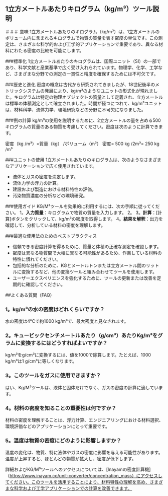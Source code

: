 ## 1立方メートルあたりキログラム（kg/m³）ツール説明

＃＃＃ 意味
1立方メートルあたりのキログラム（kg/m³）は、1立方メートルのボリューム内に含まれるキログラムで物質の質量を表す密度の単位です。この測定は、さまざまな科学的および工学的アプリケーションで重要であり、異なる材料にわたる密度の比較を可能にします。

###標準化
1立方メートルあたりのキログラムは、国際ユニット（SI）の一部であり、科学文献と産業基準で広く受け入れられています。物理学、化学、工学など、さまざまな分野での測定の一貫性と精度を確保するためには不可欠です。

###歴史と進化
密度の概念は古代から研究されてきましたが、18世紀後半のメトリックシステムの発展により、kg/m³のようなユニットの形式化が現れました。キログラムは特定の物理オブジェクトの質量として定義され、立方メートルは標準の体積測定として確立されました。時間が経つにつれて、kg/m³ユニットは、材料科学、流体力学、環境研究などの分野に不可欠になりました。

###例の計算
kg/m³の使用を説明するために、2立方メートルの量を占める500キログラムの質量のある物質を考慮してください。密度は次のように計算できます。

密度（kg /m³）=質量（kg） /ボリューム（m³）
密度= 500 kg /2m³= 250 kg /m³

###ユニットの使用
1立方メートルあたりのキログラムは、次のようなさまざまなアプリケーションで広く使用されています。
- 液体とガスの密度を決定します。
- 流体力学の浮力の計算。
- 建設および製造における材料特性の評価。
- 汚染物質濃度の分析などの環境研究。

###使用ガイド
KG/M³ツールを効果的に利用するには、次の手順に従ってください。
1。**入力質量**：キログラムで物質の質量を入力します。
2。
3。**計算**：[計算]ボタンをクリックして、kg/m³の密度を取得します。
4。**結果を解釈**：出力を確認して、分析している材料の密度を理解します。

###最適な使用法のためのベストプラクティス
- 信頼できる密度計算を得るために、質量と体積の正確な測定を確認します。
- 密度は異なる物質間で大幅に異なる可能性があるため、作業している材料の特性に慣れてください。
- 包括的な分析のために、KGとメートルトンまたは立方メートル間のリットルに変換するなど、他の変換ツールと組み合わせてツールを使用します。
- ユーザーエクスペリエンスを強化するために、ツールの更新または改善を定期的に確認してください。

##よくある質問（FAQ）

### 1。kg/m³の水の密度はどれくらいですか？
水の密度は4°Cで約1000 kg/m³で、最大密度と見なされます。

### 2。キュービックセンチメートルあたり（g/cm³）あたりKg/m³をグラムに変換するにはどうすればよいですか？
kg/m³をg/cm³に変換するには、値を1000で除算します。たとえば、1000 kg/m³は1 g/cm³に等しくなります。

### 3。このツールをガスに使用できますか？
はい、Kg/M³ツールは、液体と固体だけでなく、ガスの密度の計算に適しています。

### 4。材料の密度を知ることの重要性は何ですか？
材料の密度を理解することは、浮力計算、エンジニアリングにおける材料選択、環境評価などのアプリケーションにとって重要です。

### 5。温度は物質の密度にどのように影響しますか？
温度の変化は、物質、特に液体やガスの密度に影響を与える可能性があります。温度が上昇すると、ほとんどの物質が拡大し、密度が低下します。

詳細およびKG/M³ツールへのアクセスについては、[Inayamの密度計算機]（https://www.inayam.co/unit-converter/concentration_mass）にアクセスしてください。このツールを活用することにより、材料特性の理解を高め、さまざまな科学および工学アプリケーションでの計算を改善できます。